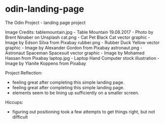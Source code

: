 # odin-landing-page
The Odin Project - landing page project

Image Credits:
tablemountain.jpg - Table Mountain 19.08.2017 - Photo by Brent Ninaber on Unsplash
cat.png - Cat Pet Black Cat vector graphic - Image by Edson Silva from Pixabay
rubber.png - Rubber Duck Yellow vector graphic - Image by Alexander Gordon from Pixabay
astronaut.png - Astronaut Spaceman Spacesuit vector graphic - Image by Mohamed Hassan from Pixabay
laptop.jpg - Laptop Hand Computer stock illustration - Image by Ylanite Koppens from Pixabay

Project Reflection:
- feeling great after completing this simple landing page.
- feeling great after completing this simple landing page.
- elements seem to be lining up sufficiently on a smaller screen.

Hiccups:
- figuring out positioning took a few attempts to get things right, but not difficult
